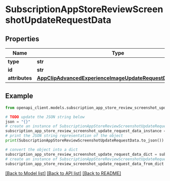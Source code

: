 # SubscriptionAppStoreReviewScreenshotUpdateRequestData


## Properties

Name | Type | Description | Notes
------------ | ------------- | ------------- | -------------
**type** | **str** |  | 
**id** | **str** |  | 
**attributes** | [**AppClipAdvancedExperienceImageUpdateRequestDataAttributes**](AppClipAdvancedExperienceImageUpdateRequestDataAttributes.md) |  | [optional] 

## Example

```python
from openapi_client.models.subscription_app_store_review_screenshot_update_request_data import SubscriptionAppStoreReviewScreenshotUpdateRequestData

# TODO update the JSON string below
json = "{}"
# create an instance of SubscriptionAppStoreReviewScreenshotUpdateRequestData from a JSON string
subscription_app_store_review_screenshot_update_request_data_instance = SubscriptionAppStoreReviewScreenshotUpdateRequestData.from_json(json)
# print the JSON string representation of the object
print(SubscriptionAppStoreReviewScreenshotUpdateRequestData.to_json())

# convert the object into a dict
subscription_app_store_review_screenshot_update_request_data_dict = subscription_app_store_review_screenshot_update_request_data_instance.to_dict()
# create an instance of SubscriptionAppStoreReviewScreenshotUpdateRequestData from a dict
subscription_app_store_review_screenshot_update_request_data_from_dict = SubscriptionAppStoreReviewScreenshotUpdateRequestData.from_dict(subscription_app_store_review_screenshot_update_request_data_dict)
```
[[Back to Model list]](../README.md#documentation-for-models) [[Back to API list]](../README.md#documentation-for-api-endpoints) [[Back to README]](../README.md)


